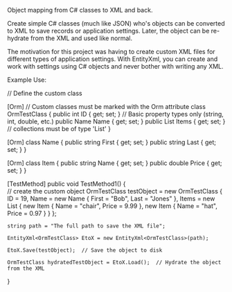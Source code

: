 Object mapping from C# classes to XML and back.

Create simple C# classes (much like JSON) who's objects can be converted to XML to save records or application settings. 
Later, the object can be re-hydrate from the XML and used like normal.

The motivation for this project was having to create custom XML files for different types of application settings. 
With EntityXml, you can create and work with settings using C# objects and never bother with writing any XML.

Example Use:

// Define the custom class

[Orm]   // Custom classes must be marked with the Orm attribute
class OrmTestClass
{
    public int ID { get; set; }   // Basic property types only (string, int, double, etc.)
    public Name Name { get; set; }
    public List<Item> Items { get; set; }   // collections must be of type 'List'
}

[Orm]
class Name
{
    public string First { get; set; }
    public string Last { get; set; }
}

[Orm]
class Item
{
    public string Name { get; set; }
    public double Price { get; set; }
}

[TestMethod]
public void TestMethod1()
{            
    // create the custom object
    OrmTestClass testObject = new OrmTestClass
    {
        ID = 19,
        Name = new Name
        {
            First = "Bob",
            Last = "Jones"
        },
        Items = new List<Item>
        {
            new Item { Name = "chair", Price = 9.99 },
            new Item { Name = "hat", Price = 0.97 }
        }
    };

    string path = "The full path to save the XML file";

    EntityXml<OrmTestClass> EtoX = new EntityXml<OrmTestClass>(path);

    EtoX.Save(testObject);  // Save the object to disk

    OrmTestClass hydratedTestObject = EtoX.Load();  // Hydrate the object from the XML

}
